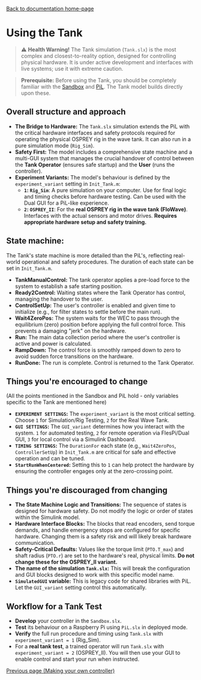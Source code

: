 [Back to documentation home-page](https://github.com/HAPiWEC/HAPiGYM_docs/blob/main/README.md)

# Using the Tank

> :warning: **Health Warning!** The Tank simulation (`Tank.slx`) is the most complex and closest-to-reality option, designed for controlling physical hardware. It is under active development and interfaces with live systems; use it with extreme caution.

> **Prerequisite:** Before using the Tank, you should be completely familiar with the [Sandbox](https://github.com/HAPiWEC/HAPiGYM_docs/blob/main/Pages/Getting-started/2-Using-the-Sandbox.md) and [PiL](https://github.com/HAPiWEC/HAPiGYM_docs/blob/main/Pages/Getting-started/3-Using-the-PiL.md). The Tank model builds directly upon these.

## Overall structure and approach
- **The Bridge to Hardware:** The `Tank.slx` simulation extends the PiL with the critical hardware interfaces and safety protocols required for operating the physical OSPREY rig in the wave tank. It can also run in a pure simulation mode (`Rig_Sim`).
- **Safety First:** The model includes a comprehensive state machine and a multi-GUI system that manages the crucial handover of control between the **Tank Operator** (ensures safe startup) and the **User** (runs the controller).
- **Experiment Variants:** The model's behaviour is defined by the `experiment_variant` setting in `Init_Tank.m`:
    - **`1`: `Rig_Sim`**: A pure simulation on your computer. Use for final logic and timing checks before hardware testing. Can be used with the Dual GUI for a PiL-like experience.
    - **`2`: `OSPREY_II`**: For the **real OSPREY rig in the wave tank (FloWave)**. Interfaces with the actual sensors and motor drives. **Requires appropriate hardware setup and safety training.**

## State machine:
The Tank's state machine is more detailed than the PiL's, reflecting real-world operational and safety procedures. The duration of each state can be set in `Init_Tank.m`.

- **TankManualControl:** The tank operator applies a pre-load force to the system to establish a safe starting position.
- **Ready2Control:** Waiting states where the Tank Operator has control, managing the handover to the user.
- **ControlSetUp:** The user's controller is enabled and given time to initialize (e.g., for filter states to settle before the main run).
- **Wait4ZeroPos:** The system waits for the WEC to pass through the equilibrium (zero) position before applying the full control force. This prevents a damaging "jerk" on the hardware.
- **Run:** The main data collection period where the user's controller is active and power is calculated.
- **RampDown:** The control force is smoothly ramped down to zero to avoid sudden force transitions on the hardware.
- **RunDone:** The run is complete. Control is returned to the Tank Operator.

## Things you're encouraged to change
(All the points mentioned in the Sandbox and PiL hold - only variables specific to the Tank are mentioned here)
- **`EXPERIMENT SETTINGS`:** The `experiment_variant` is the most critical setting. Choose `1` for Simulation/Rig Testing, `2` for the Real Wave Tank.
- **`GUI SETTINGS`:** The `GUI_variant` determines how you interact with the system. `1` for automated testing, `2` for remote operation via FlesPi/Dual GUI, `3` for local control via a Simulink Dashboard.
- **`TIMING SETTINGS`:** The `DurationFor` each state (e.g., `Wait4ZeroPos`, `ControllerSetUp`) in `Init_Tank.m` are critical for safe and effective operation and can be tuned.
- **`StartRunWhenCentered`:** Setting this to `1` can help protect the hardware by ensuring the controller engages only at the zero-crossing point.

## Things you're discouraged from changing
- **The State Machine Logic and Transitions:** The sequence of states is designed for hardware safety. Do not modify the logic or order of states within the Simulink model.
- **Hardware Interface Blocks:** The blocks that read encoders, send torque demands, and handle emergency stops are configured for specific hardware. Changing them is a safety risk and will likely break hardware communication.
- **Safety-Critical Defaults:** Values like the torque limit (`PTO.T_max`) and shaft radius (`PTO.r`) are set to the hardware's real, physical limits. **Do not change these for the OSPREY_II variant.**
- **The name of the simulation `Tank.slx`:** This will break the configuration and GUI blocks designed to work with this specific model name.
- **`SimulatedGUI` variable:** This is legacy code for shared libraries with PiL. Let the `GUI_variant` setting control this automatically.

## Workflow for a Tank Test

- **Develop** your controller in the `Sandbox.slx`.
- **Test** its behaviour on a Raspberry Pi using `PiL.slx` in deployed mode.
- **Verify** the full run procedure and timing using `Tank.slx` with `experiment_variant = 1` (Rig_Sim).
- For a **real tank test**, a trained operator will run `Tank.slx` with `experiment_variant = 2` (OSPREY_II). You will then use your GUI to enable control and start your run when instructed.


[Previous page (Making your own controller)](https://github.com/HAPiWEC/HAPiGYM_docs/blob/main/Pages/Getting-started/5-Making-your-own-controller.md)
